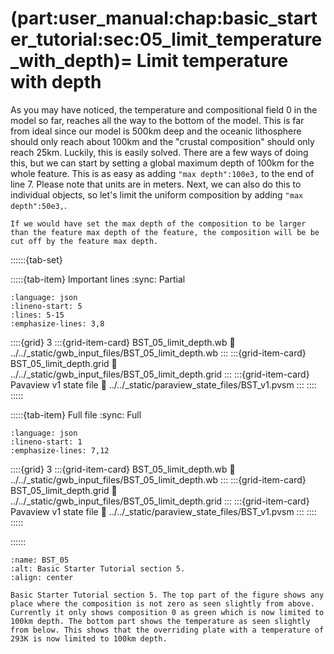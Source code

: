 (part:user_manual:chap:basic_starter_tutorial:sec:05_limit_temperature_with_depth)=
Limit temperature with depth
============================


As you may have noticed, the temperature and compositional field 0 in the model so far, reaches all the way to the bottom of the model. This is far from ideal since our model is 500km deep and the oceanic lithosphere should only reach about 100km and the "crustal composition" should only reach 25km. Luckily, this is easily solved. There are a few ways of doing this, but we can start by setting a global maximum depth of 100km for the whole feature. This is as easy as adding `"max depth":100e3,` to the end of line 7. Please note that units are in meters. Next, we can also do this to individual objects, so let's limit the uniform composition by adding `"max depth":50e3,`. 

```{note}
If we would have set the max depth of the composition to be larger than the feature max depth of the feature, the composition will be be cut off by the feature max depth.
```

::::::{tab-set}

:::::{tab-item} Important lines
:sync: Partial

```{literalinclude} ../../_static/gwb_input_files/BST_05_limit_depth.wb
:language: json
:lineno-start: 5
:lines: 5-15
:emphasize-lines: 3,8
```
::::{grid} 3
:::{grid-item-card} BST_05_limit_depth.wb
:link: ../../_static/gwb_input_files/BST_05_limit_depth.wb
:::
:::{grid-item-card} BST_05_limit_depth.grid
:link: ../../_static/gwb_input_files/BST_05_limit_depth.grid
:::
:::{grid-item-card} Pavaview v1 state file 
:link: ../../_static/paraview_state_files/BST_v1.pvsm
:::
::::
:::::

:::::{tab-item} Full file
:sync: Full


```{literalinclude} ../../_static/gwb_input_files/BST_05_limit_depth.wb
:language: json
:lineno-start: 1
:emphasize-lines: 7,12
```

::::{grid} 3
:::{grid-item-card} BST_05_limit_depth.wb
:link: ../../_static/gwb_input_files/BST_05_limit_depth.wb
:::
:::{grid-item-card} BST_05_limit_depth.grid
:link: ../../_static/gwb_input_files/BST_05_limit_depth.grid
:::
:::{grid-item-card} Pavaview v1 state file 
:link: ../../_static/paraview_state_files/BST_v1.pvsm
:::
::::
:::::

::::::


```{figure} ../../../../doc/sphinx/_static/images/user_manual/basic_starter_tutorial/BST_05.png
:name: BST_05
:alt: Basic Starter Tutorial section 5. 
:align: center

Basic Starter Tutorial section 5. The top part of the figure shows any place where the composition is not zero as seen slightly from above. Currently it only shows composition 0 as green which is now limited to 100km depth. The bottom part shows the temperature as seen slightly from below. This shows that the overriding plate with a temperature of 293K is now limited to 100km depth.
```